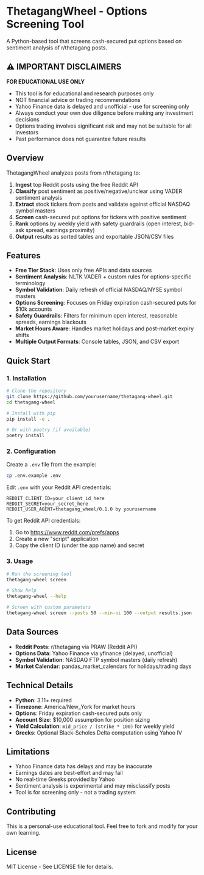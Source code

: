 # ThetagangWheel - Options Screening Tool

A Python-based tool that screens cash-secured put options based on sentiment analysis of r/thetagang posts.

## ⚠️ IMPORTANT DISCLAIMERS

**FOR EDUCATIONAL USE ONLY**

- This tool is for educational and research purposes only
- NOT financial advice or trading recommendations
- Yahoo Finance data is delayed and unofficial - use for screening only
- Always conduct your own due diligence before making any investment decisions
- Options trading involves significant risk and may not be suitable for all investors
- Past performance does not guarantee future results

## Overview

ThetagangWheel analyzes posts from r/thetagang to:

1. **Ingest** top Reddit posts using the free Reddit API
2. **Classify** post sentiment as positive/negative/unclear using VADER sentiment analysis
3. **Extract** stock tickers from posts and validate against official NASDAQ symbol masters
4. **Screen** cash-secured put options for tickers with positive sentiment
5. **Rank** options by weekly yield with safety guardrails (open interest, bid-ask spread, earnings proximity)
6. **Output** results as sorted tables and exportable JSON/CSV files

## Features

- **Free Tier Stack**: Uses only free APIs and data sources
- **Sentiment Analysis**: NLTK VADER + custom rules for options-specific terminology
- **Symbol Validation**: Daily refresh of official NASDAQ/NYSE symbol masters
- **Options Screening**: Focuses on Friday expiration cash-secured puts for $10k accounts
- **Safety Guardrails**: Filters for minimum open interest, reasonable spreads, earnings blackouts
- **Market Hours Aware**: Handles market holidays and post-market expiry shifts
- **Multiple Output Formats**: Console tables, JSON, and CSV export

## Quick Start

### 1. Installation

```bash
# Clone the repository
git clone https://github.com/yourusername/thetagang-wheel.git
cd thetagang-wheel

# Install with pip
pip install -e .

# Or with poetry (if available)
poetry install
```

### 2. Configuration

Create a `.env` file from the example:

```bash
cp .env.example .env
```

Edit `.env` with your Reddit API credentials:

```env
REDDIT_CLIENT_ID=your_client_id_here
REDDIT_SECRET=your_secret_here
REDDIT_USER_AGENT=thetagang_wheel/0.1.0 by yourusername
```

To get Reddit API credentials:
1. Go to https://www.reddit.com/prefs/apps
2. Create a new "script" application
3. Copy the client ID (under the app name) and secret

### 3. Usage

```bash
# Run the screening tool
thetagang-wheel screen

# Show help
thetagang-wheel --help

# Screen with custom parameters
thetagang-wheel screen --posts 50 --min-oi 100 --output results.json
```

## Data Sources

- **Reddit Posts**: r/thetagang via PRAW (Reddit API)
- **Options Data**: Yahoo Finance via yfinance (delayed, unofficial)
- **Symbol Validation**: NASDAQ FTP symbol masters (daily refresh)
- **Market Calendar**: pandas_market_calendars for holidays/trading days

## Technical Details

- **Python**: 3.11+ required
- **Timezone**: America/New_York for market hours
- **Options**: Friday expiration cash-secured puts only
- **Account Size**: $10,000 assumption for position sizing
- **Yield Calculation**: `mid_price / (strike * 100)` for weekly yield
- **Greeks**: Optional Black-Scholes Delta computation using Yahoo IV

## Limitations

- Yahoo Finance data has delays and may be inaccurate
- Earnings dates are best-effort and may fail
- No real-time Greeks provided by Yahoo
- Sentiment analysis is experimental and may misclassify posts
- Tool is for screening only - not a trading system

## Contributing

This is a personal-use educational tool. Feel free to fork and modify for your own learning.

## License

MIT License - See LICENSE file for details.
